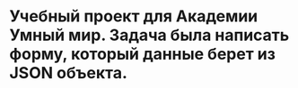 # Учебный проект для Академии Умный мир. Задача была написать форму, который данные берет из JSON объекта.
